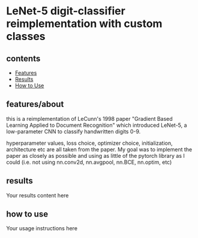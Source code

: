 # LeNet-5 digit-classifier reimplementation with custom classes

## contents
- [Features](#features/about)
- [Results](#results)
- [How to Use](#how-to-use)

## features/about
this is a reimplementation of LeCunn's 1998 paper "Gradient Based Learning Applied to Document Recognition" which introduced LeNet-5, a low-parameter CNN to classify handwritten digits 0-9.

hyperparameter values, loss choice, optimizer choice, initialization, architecture etc are all taken from the paper. My goal was to implement the paper as closely as possible and using as little of the pytorch library as I could (i.e. not using nn.conv2d, nn.avgpool, nn.BCE, nn.optim, etc)

## results
Your results content here

## how to use
Your usage instructions here
